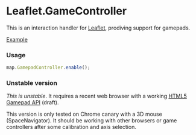 Leaflet.GameController
======================

This is an interaction handler for [Leaflet](http://leafletjs.com), prodiving support for gamepads.

[Example](http://carrino.github.io/Leaflet.GameController/example.html)

### Usage

```javascript
map.GamepadController.enable();
```

### Unstable version

*This is unstable*. It requires a recent web browser with a working [HTML5 Gamepad API](http://www.w3.org/TR/gamepad/) (draft).

This version is only tested on Chrome canary with a 3D mouse (SpaceNavigator). It should be working with other browsers or game controllers after some calibration and axis selection.
